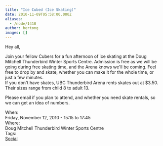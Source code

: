 ```yaml
---
title: "Ice Cubed (Ice Skating)"
date: 2010-11-09T05:58:00.000Z
aliases:
  - /node/1410
author: bertong
images: []
---
```


<div class="field field-name-body field-type-text-with-summary field-label-hidden"><div class="field-items"><div class="field-item even"><p>Hey all,</p>
<p>Join your fellow Cubers for a fun afternoon of  ice skating at the Doug Mitchell Thunderbird Winter Sports Centre. Admission is free as we will be going during free skating time, and the Arena knows we&apos;ll be coming. Feel free to drop by and skate, whether you can make it for the whole time, or just a few minutes.<br>
If you don&apos;t have skates, UBC Thunderbird Arena rents skates out at $3.50.  Their sizes range from child 8 to adult 13.</p>
<p>Please email if you plan to attend, and whether you need skate rentals, so we can get an idea of numbers.</p>
</div></div></div><div class="field field-name-field-dates field-type-datetime field-label-above"><div class="field-label">When:&#xA0;</div><div class="field-items"><div class="field-item even"><span class="date-display-single">Friday, November 12, 2010 - <span class="date-display-range"><span class="date-display-start">15:15</span> to <span class="date-display-end">17:45</span></span></span></div></div></div><div class="field field-name-field-location field-type-text field-label-above"><div class="field-label">Where:&#xA0;</div><div class="field-items"><div class="field-item even">Doug Mitchell Thunderbird Winter Sports Centre</div></div></div>    <footer>
    <div class="field field-name-field-tags field-type-taxonomy-term-reference field-label-above"><div class="field-label">Tags:&#xA0;</div><div class="field-items"><div class="field-item even"><a href="/social">Social</a></div></div></div>      </footer>
